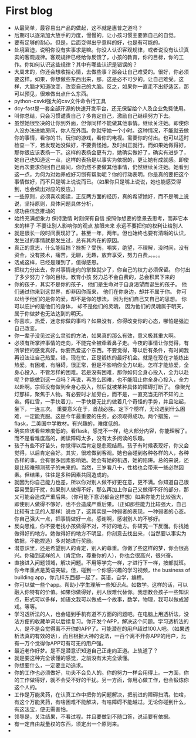 # First blog 

- 从最简单，最容易出产品的做起，这不就是惠普之道吗？
- 后期可以逐渐加大放手的力度，慢慢的，让小孩习惯主要靠自己的自觉。
- 要有足够的耐心。但是，后面变得出乎意料的好，也是有可能的。
- 处境窘迫，说明你没有实事求是嘛。你没人认识客观规律，或者说没有认识真实的客观规律。客观规律已经给你反馈了，小孩的教育，你的目标，你的工作。你如何认识这些规律？其中有哪些认识是错误的？
- 大周末的，你还会想收拾心情，去做些事？那会让自己难受的。很好，你必须要这样。如果，你想做些东西出来，那，这是必不可少的。让自己难受。这样，大脑才知道改变，改变自己的大脑。反之，如果你一直走不出舒适区，那可以预见，很难做出点什么东西。
- python-csvki强大的csv文件命令行工具
- dcy-fast是一套全部开源的快速开发平台，还无保留给个人及企业免费使用。
- 叫你总结，只会习惯谴责自己？多肯定自己，激励自己继续努力下去。
- 虽然她很坚决的让你到外面，但你同样不能做其他事情。继续关注她。即使你人没办法进她房间，你人在外面。你就守她一个小时。这种情况，不能就去做你的事情，看你的书，玩你的游戏，看你的电视。需要你的付出。也可以适时检查一下，若发现她没做好，不要责怪她，及时纠正就行。而如果她做得好，那你很应该表扬一下。这样的表扬会更有力，她确实做好了，确实有进步了，她自己也知道这一点，这样的表扬是以事实为依据的，更让她有成就感。即使她再次要求你回自己房间，你仍然不要做其他事情，仍然继续关注她。她看到这一点，为何为对她养成好习惯有帮助呢？你的行动表明，你是真的要把这个事情做好，而不只是嘴上说说而已。（如果你只是嘴上说说，她也能感受得到，也会做出对应的反应。）
- 一些原则，必须喜欢阅读，正反两方面的经历，真的希望她好，而不是嘴上说说，坚持原则，具体问题具体分析，
- 成功由信念推动的
- 始终充满想象力
保持激情
时刻保有自信
按照你想要的愿景去思考，而非它本来的样子
不要让别人影响你的观点
放眼未来
永远不要把你的权利让给别人
- 就是很长一段时间表现好了。甚至一年，两年。但也始终也要有清晰的认识，发生过的事情就是发生过，总有其内在的原因。
- 真正的意志，什么能阻挡？挫折？受伤，嘲笑，绝望，不理解，没时间，没有资金，没有技术，痛苦，无聊，无趣，放弃享受，努力白费，。。。。
- 活成这样，已经是赚到了，值得感恩。
- 把权力分出去，你对事情走向的掌控就少了，你自己的权力必须保留。
你付出了多少努力？你的目标，教育小孩
努力总不会白费的，总会积累下来的
- 你的孩子，其实不是你的孩子，
他们是生命对于自身渴望而诞生的孩子。
他们通过你来到这世界，却非因你而来，
他们在你身边，却并不属于你。
你可以给予他们的是你的爱，却不是你的想法，
因为他们自己又自己的思想。
你可以庇护的是他们的身体，
却不是他们的灵魂，
因为他们的灵魂属于明天，
属于你做梦也无法达到的明天。
- 你喜欢，热爱，迷恋你做的事吗？如果没有，你得改变你的心态，哪怕是强迫自己改变。
- 你一辈子没见过这么灵验的方法，如果真的那么有效，意义极其重大啊。
- 必须有所掌控事情的走向，不能完全被牵着鼻子走。今夜的事情让你觉得，有所掌控的感觉真好。你要热爱这个东西。不要觉得，等以后有条件，有时间我再设法让自己热爱。错，现在忙，正是锻炼的最好机会。就是在现在才能练出热爱。有困难，有阻碍，很正常，但是不影响你全力以赴。怎样才能热爱，全身心投入，不管怎样的困难。若是没有困难，那你如何全身心投入，全力以赴呢？你能做到这一点吗？再说，再怎么困难，也不能阻止你全身心投入，全力以赴啊。宗师没有做到全身心投入，然后就被某种具体的障碍打断了。
像聚光灯那样，聚焦于人物。有必要时才加旁白，而不是，一直充当无所不知的上帝。傅红雪，一手扶着刀，一手快捷无比的做着几个奇怪的手势，并且站起，坐下，一连三次。
重要意义在于，首战必胜。定下个榜样，无论遇到什么困难，一定能克服。这是今年最重要的任务。必须取得成功。两个措施，一flask，二美国中学教材。有兴趣的，难度低的。
- 确实应该看些难度低的。看flask，感觉不一样，绝大部分内容，你能理解了。而不是看难度高的，阅读障碍太多，没有太多阅读的乐趣。
- 孩子有些不好苗头，你觉得以后肯定是悲观结局。孩子有时候表现好，你又会觉得，以后肯定会好。其实，很难做到客观。她也会碰到各种各样的人，各种各样的事。会有很多因素影响她。她会有她的机遇，她的陷阱。总的来说，还是比较难预测孩子的未来的。当然，三岁看八十，性格也会带来一些必然因素。但结果，往往是多种因素共同造成的。
- 就因为你自己能力也差，所以你对别人做不好更在意，更不满。你知道自己很容易受到干扰，如果别人做得不好，那么再加上你自己又做得不好的部分，那又可能会造成严重后果。（你可能下意识都会这样想）如果你能力比较强大，即使别人做得不够好，也不会造成严重后果。（正如那些能力比较强大，自己比较有主见的人那样）说白了，这其实是一种弱者的表现，一种弱者的心态。你自己强大一点，把事情做好一点。感谢啊，感谢别人的不够好。
- 反向思维，你不要老找小孩做得不对，不好的地方。你研究一下反面。你找她做得好的地方。她做得好的地方不明显，你刻意去找出来，（当然要以事实为依据，不能捏造）多对她进行奖励。
- 潜意识里，还是希望别人的肯定，别人的尊重。你做了些这样的梦，你会很高兴。你碰到这样的人（肯定你，尊重你的人），你也会很高兴，很兴奋。
- 直接进入问题领域，解决问题。不用等学完一样，才进行下一样，按部就班。你今年重点是英语突破。但，碰到一个你感兴趣的学习视频，the business of building app，你几样东西都一起了。英语，自学，编程。
- 你可以做一些个app。帮助小学生理解一些知识点。如数学。这样的话，可以融入你特有的价值。如果你做得好，别人很难代替你。我想教会孩子一些知识点，形式可以多样，如语文我可以做成一个故事，数学，物理，我可以做成游戏。等等。
- 学习透析法的人，也会碰到手机有道不方面的问题吧。在电脑上用透析法，没法方便的收藏单词以后续复习。你开发个APP，解决这个问题。学习透析法的人，是不是会觉得离不开你的APP了。可能潜在的用户超过100人吧。（如果透析法真的有效的话），而且根据大神的说法，一百个离不开你APP的用户，比有一万个觉得你APP可有可无的用户强。
- 最近老作好梦。是不是潜意识知道自己正走向正道。上轨道了？
- 就是要这种完全读懂的感觉，之前没有太完全读懂。
- 你想要什么，一定要主动追求。
- 你的工作也必须做好，功夫不会负人的。你的努力一样会用得上。一方面，你的工作做得好，就不会受不好的干扰。另一方面，你用心做工作，也会锻炼你这个人的。
- 工作是万能灵药，在认真工作中把你的问题解决，把前进的障碍扫清。怕啥，有这个万能灵药，有啥困难不能解决，有啥障碍不能越过。无论你碰到什么，有这法宝，便无需害怕。
- 领导是，关注结果，不看过程。并且要做到不随口答，说话要有依据。
- 有一定自由裁量权的东西，须定出一个原则来。
- 
